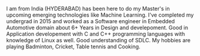 I am from India (HYDERABAD) has been here to do my Master's in upcoming emerging technologies like Machine Learning.
I've completed my undergrad in 2015 and worked as a Software engineer in Embedded Automotive domain about 6+ Years in Design and develepoment.
Good in Application developement with C and C++ programming languages with knowledge of Linux as well.
Good understanding of SDLC.
My hobbies are playing Badminton, Cricket, Table tennis and Cooking.